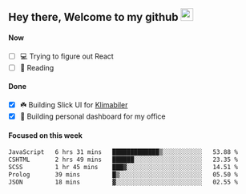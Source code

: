 ## Hey there, Welcome to my github <img src="https://media.giphy.com/media/hvRJCLFzcasrR4ia7z/giphy.gif" width="25px">

#### Now
- [ ] 💻 Trying to figure out React
- [ ] 📕 Reading

#### Done
- [x] ☘️ Building Slick UI for [Klimabiler](https://klimabiler.dk)
- [x] 🚀 Building personal dashboard for my office
 
 #### Focused on this week
<!--START_SECTION:waka-->

```txt
JavaScript   6 hrs 31 mins   █████████████▒░░░░░░░░░░░   53.88 %
CSHTML       2 hrs 49 mins   ██████░░░░░░░░░░░░░░░░░░░   23.35 %
SCSS         1 hr 45 mins    ███▓░░░░░░░░░░░░░░░░░░░░░   14.51 %
Prolog       39 mins         █▒░░░░░░░░░░░░░░░░░░░░░░░   05.50 %
JSON         18 mins         ▓░░░░░░░░░░░░░░░░░░░░░░░░   02.55 %
```

<!--END_SECTION:waka-->

